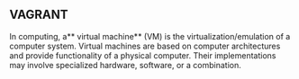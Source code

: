 ## VAGRANT

In computing, a** virtual machine** (VM) is the virtualization/emulation of a computer system.
Virtual machines are based on computer architectures and provide functionality of a physical computer. Their implementations may involve specialized hardware, software, or a combination. 